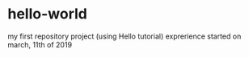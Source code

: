 # hello-world
my first repository project (using Hello tutorial)
exprerience started on march, 11th of 2019
